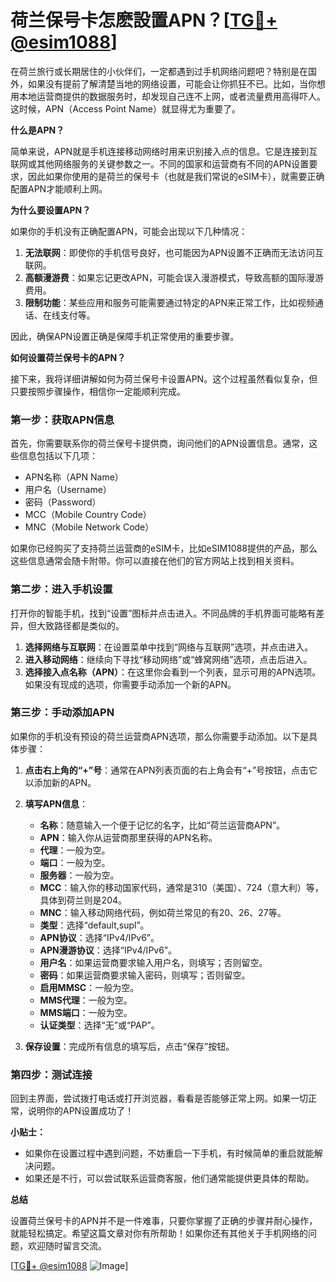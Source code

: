 # 荷兰保号卡怎麽設置APN？[[TG💪+ @esim1088](https://t.me/s/esim1088)]

在荷兰旅行或长期居住的小伙伴们，一定都遇到过手机网络问题吧？特别是在国外，如果没有提前了解清楚当地的网络设置，可能会让你抓狂不已。比如，当你想用本地运营商提供的数据服务时，却发现自己连不上网，或者流量费用高得吓人。这时候，APN（Access Point Name）就显得尤为重要了。

**什么是APN？**

简单来说，APN就是手机连接移动网络时用来识别接入点的信息。它是连接到互联网或其他网络服务的关键参数之一。不同的国家和运营商有不同的APN设置要求，因此如果你使用的是荷兰的保号卡（也就是我们常说的eSIM卡），就需要正确配置APN才能顺利上网。

**为什么要设置APN？**

如果你的手机没有正确配置APN，可能会出现以下几种情况：

1. **无法联网**：即使你的手机信号良好，也可能因为APN设置不正确而无法访问互联网。
2. **高额漫游费**：如果忘记更改APN，可能会误入漫游模式，导致高额的国际漫游费用。
3. **限制功能**：某些应用和服务可能需要通过特定的APN来正常工作，比如视频通话、在线支付等。

因此，确保APN设置正确是保障手机正常使用的重要步骤。

**如何设置荷兰保号卡的APN？**

接下来，我将详细讲解如何为荷兰保号卡设置APN。这个过程虽然看似复杂，但只要按照步骤操作，相信你一定能顺利完成。

### 第一步：获取APN信息

首先，你需要联系你的荷兰保号卡提供商，询问他们的APN设置信息。通常，这些信息包括以下几项：

- APN名称（APN Name）
- 用户名（Username）
- 密码（Password）
- MCC（Mobile Country Code）
- MNC（Mobile Network Code）

如果你已经购买了支持荷兰运营商的eSIM卡，比如eSIM1088提供的产品，那么这些信息通常会随卡附带。你可以直接在他们的官方网站上找到相关资料。

### 第二步：进入手机设置

打开你的智能手机，找到“设置”图标并点击进入。不同品牌的手机界面可能略有差异，但大致路径都是类似的。

1. **选择网络与互联网**：在设置菜单中找到“网络与互联网”选项，并点击进入。
2. **进入移动网络**：继续向下寻找“移动网络”或“蜂窝网络”选项，点击后进入。
3. **选择接入点名称（APN）**：在这里你会看到一个列表，显示可用的APN选项。如果没有现成的选项，你需要手动添加一个新的APN。

### 第三步：手动添加APN

如果你的手机没有预设的荷兰运营商APN选项，那么你需要手动添加。以下是具体步骤：

1. **点击右上角的“+”号**：通常在APN列表页面的右上角会有“+”号按钮，点击它以添加新的APN。
2. **填写APN信息**：
   - **名称**：随意输入一个便于记忆的名字，比如“荷兰运营商APN”。
   - **APN**：输入你从运营商那里获得的APN名称。
   - **代理**：一般为空。
   - **端口**：一般为空。
   - **服务器**：一般为空。
   - **MCC**：输入你的移动国家代码，通常是310（美国）、724（意大利）等，具体到荷兰则是204。
   - **MNC**：输入移动网络代码，例如荷兰常见的有20、26、27等。
   - **类型**：选择“default,supl”。
   - **APN协议**：选择“IPv4/IPv6”。
   - **APN漫游协议**：选择“IPv4/IPv6”。
   - **用户名**：如果运营商要求输入用户名，则填写；否则留空。
   - **密码**：如果运营商要求输入密码，则填写；否则留空。
   - **启用MMSC**：一般为空。
   - **MMS代理**：一般为空。
   - **MMS端口**：一般为空。
   - **认证类型**：选择“无”或“PAP”。

3. **保存设置**：完成所有信息的填写后，点击“保存”按钮。

### 第四步：测试连接

回到主界面，尝试拨打电话或打开浏览器，看看是否能够正常上网。如果一切正常，说明你的APN设置成功了！

**小贴士：**

- 如果你在设置过程中遇到问题，不妨重启一下手机，有时候简单的重启就能解决问题。
- 如果还是不行，可以尝试联系运营商客服，他们通常能提供更具体的帮助。

**总结**

设置荷兰保号卡的APN并不是一件难事，只要你掌握了正确的步骤并耐心操作，就能轻松搞定。希望这篇文章对你有所帮助！如果你还有其他关于手机网络的问题，欢迎随时留言交流。

[[TG💪+ @esim1088](https://t.me/s/esim1088) ![Image](https://i.postimg.cc/4NQfJmqS/Snipaste-2025-05-13-00-14-12.png)]